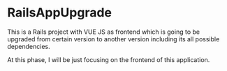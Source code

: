 # RailsAppUpgrade
This is a Rails project with VUE JS as frontend which is going to be upgraded from certain version to another version including its all possible dependencies.


At this phase, I will be just focusing on the frontend of this application.
